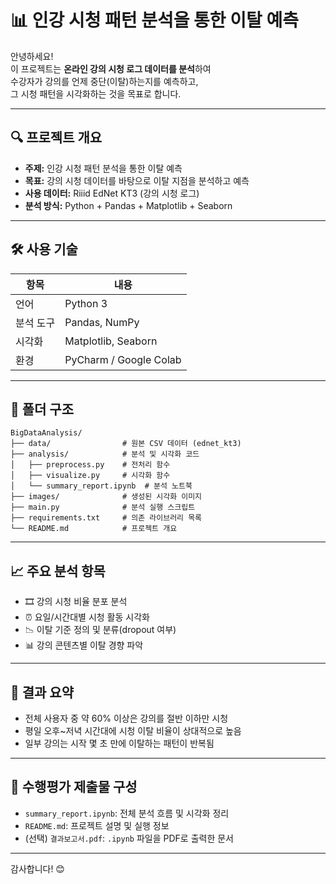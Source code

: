 # 📊 인강 시청 패턴 분석을 통한 이탈 예측

안녕하세요!  
이 프로젝트는 **온라인 강의 시청 로그 데이터를 분석**하여  
수강자가 강의를 언제 중단(이탈)하는지를 예측하고,  
그 시청 패턴을 시각화하는 것을 목표로 합니다.

---

## 🔍 프로젝트 개요

- **주제:** 인강 시청 패턴 분석을 통한 이탈 예측
- **목표:** 강의 시청 데이터를 바탕으로 이탈 지점을 분석하고 예측
- **사용 데이터:** Riiid EdNet KT3 (강의 시청 로그)
- **분석 방식:** Python + Pandas + Matplotlib + Seaborn

---

## 🛠️ 사용 기술

| 항목     | 내용                              |
|----------|-----------------------------------|
| 언어     | Python 3                          |
| 분석 도구 | Pandas, NumPy                    |
| 시각화   | Matplotlib, Seaborn               |
| 환경     | PyCharm / Google Colab            |

---

## 🧱 폴더 구조

```
BigDataAnalysis/
├── data/                # 원본 CSV 데이터 (ednet_kt3)
├── analysis/            # 분석 및 시각화 코드
│   ├── preprocess.py    # 전처리 함수
│   ├── visualize.py     # 시각화 함수
│   └── summary_report.ipynb  # 분석 노트북
├── images/              # 생성된 시각화 이미지
├── main.py              # 분석 실행 스크립트
├── requirements.txt     # 의존 라이브러리 목록
└── README.md            # 프로젝트 개요
```

---

## 📈 주요 분석 항목

- 🎞 강의 시청 비율 분포 분석
- ⏰ 요일/시간대별 시청 활동 시각화
- 📉 이탈 기준 정의 및 분류(dropout 여부)
- 📊 강의 콘텐츠별 이탈 경향 파악

---

## 📌 결과 요약

- 전체 사용자 중 약 60% 이상은 강의를 절반 이하만 시청
- 평일 오후~저녁 시간대에 시청 이탈 비율이 상대적으로 높음
- 일부 강의는 시작 몇 초 만에 이탈하는 패턴이 반복됨

---

## 📄 수행평가 제출물 구성

- `summary_report.ipynb`: 전체 분석 흐름 및 시각화 정리
- `README.md`: 프로젝트 설명 및 실행 정보
- (선택) `결과보고서.pdf`: `.ipynb` 파일을 PDF로 출력한 문서

---

감사합니다! 😊